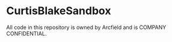 # CurtisBlakeSandbox

All code in this repository is owned by Arcfield and is COMPANY CONFIDENTIAL.


